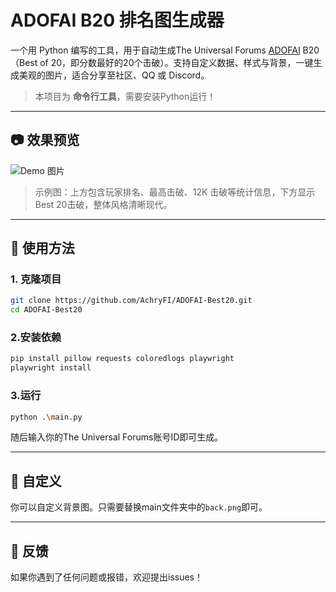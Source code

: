 
# ADOFAI B20 排名图生成器 

一个用 Python 编写的工具，用于自动生成The Universal Forums [ADOFAI](https://indienova.com/corp/adofai) B20（Best of 20，即分数最好的20个击破）。支持自定义数据、样式与背景，一键生成美观的图片，适合分享至社区、QQ 或 Discord。

>  本项目为 **命令行工具**，需要安装Python运行！

---

## 📷 效果预览

![Demo 图片](https://github.com/AchryFI/ADOFAI-Best20/blob/main/assets/b20_684.png?raw=true)

> 示例图：上方包含玩家排名、最高击破、12K 击破等统计信息，下方显示Best 20击破，整体风格清晰现代。

---

## 🚀 使用方法

### 1. 克隆项目

```bash
git clone https://github.com/AchryFI/ADOFAI-Best20.git
cd ADOFAI-Best20
```

### 2.安装依赖
```bash
pip install pillow requests coloredlogs playwright
playwright install
```

### 3.运行
```bash
python .\main.py
```
随后输入你的The Universal Forums账号ID即可生成。

---

## 🎨 自定义
你可以自定义背景图。只需要替换main文件夹中的`back.png`即可。

---

## 💬 反馈
如果你遇到了任何问题或报错，欢迎提出issues！
